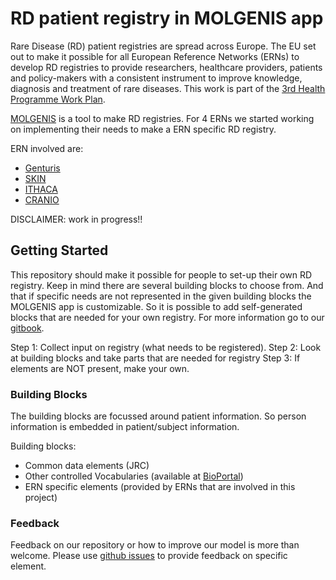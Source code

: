 # RD patient registry in MOLGENIS app

Rare Disease (RD) patient registries are spread across Europe. The EU set out to make it possible for all European Reference Networks (ERNs) to develop RD registries to provide researchers, healthcare providers, patients and policy-makers with a consistent instrument to improve knowledge, diagnosis and treatment of rare diseases. This work is part of the [3rd Health Programme Work Plan](https://ec.europa.eu/info/funding-tenders/opportunities/portal/screen/opportunities/topic-details/pj-01-2019).

[MOLGENIS](https://www.molgenis.org) is a tool to make RD registries. For 4 ERNs we started working on implementing their needs to make a ERN specific RD registry.

ERN involved are:
* [Genturis](https://www.genturis.eu/l=eng/Home.html)
* [SKIN](https://ern-skin.eu)
* [ITHACA](https://ern-ithaca.eu)
* [CRANIO](https://ern-cranio.eu)

DISCLAIMER: work in progress!! 

## Getting Started

This repository should make it possible for people to set-up their own RD registry. Keep in mind there are several building blocks to choose from. And that if specific needs are not represented in the given building blocks the MOLGENIS app is customizable. So it is possible to add self-generated blocks that are needed for your own registry. For more information go to our [gitbook](https://molgenis.gitbook.io/molgenis/).

Step 1: Collect input on registry (what needs to be registered).
Step 2: Look at building blocks and take parts that are needed for registry
Step 3: If elements are NOT present, make your own.

### Building Blocks
The building blocks are focussed around patient information. So person information is embedded in patient/subject information.

Building blocks:
* Common data elements (JRC)
* Other controlled Vocabularies (available at [BioPortal](https://bioportal.bioontology.org))
* ERN specific elements (provided by ERNs that are involved in this project)

### Feedback
Feedback on our repository or how to improve our model is more than welcome. Please use [github issues]() to provide feedback on specific element.


